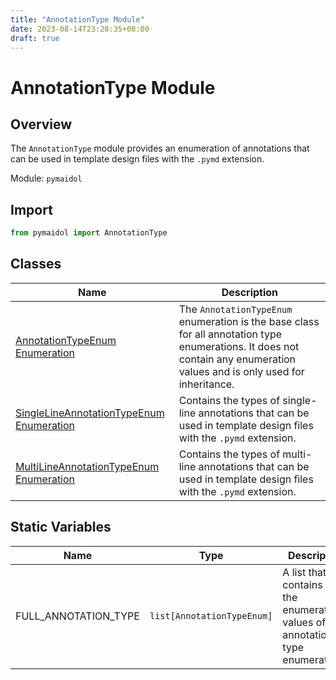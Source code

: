 ```yaml
---
title: "AnnotationType Module"
date: 2023-08-14T23:28:35+08:00
draft: true
---
```


# AnnotationType Module

## Overview

The `AnnotationType` module provides an enumeration of annotations that can be used in template design files with the `.pymd` extension.

Module: `pymaidol`

## Import

```python
from pymaidol import AnnotationType
```

## Classes

Name | Description
--- | ---
[AnnotationTypeEnum Enumeration](AnnotationTypeEnum_Enumeration.md) | The `AnnotationTypeEnum` enumeration is the base class for all annotation type enumerations. It does not contain any enumeration values and is only used for inheritance.
[SingleLineAnnotationTypeEnum Enumeration](SingleLineAnnotationTypeEnum_Enumeration.md) | Contains the types of single-line annotations that can be used in template design files with the `.pymd` extension.
[MultiLineAnnotationTypeEnum Enumeration](MultiLineAnnotationTypeEnum_Enumeration.md) | Contains the types of multi-line annotations that can be used in template design files with the `.pymd` extension.

## Static Variables

Name | Type | Description
--- | --- | ---
FULL_ANNOTATION_TYPE | `list[AnnotationTypeEnum]` | A list that contains all the enumeration values of the annotation type enumerations.
